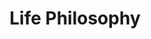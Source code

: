 ---
layout: topic
permalink: /learning/life-philosophy/
id: philosophy
title: Life Philosophy
hide_navigation: true
infos:
  title: Life Philosophy
  description: Learn about Life Philosophy and Happiness
resources:
  - title: Coursera - A Life of Happiness and Fulfillment
    url: https://www.coursera.org/learn/happiness/home/welcome
  - title: "A Guide to the Good Life: The Ancient Art of Stoic Joy"
    url: https://www.amazon.com/gp/product/0195374614/ref=as_li_qf_asin_il_tl?ie=UTF8&tag=tradivegan-20&creative=9325&linkCode=as2&creativeASIN=0195374614&linkId=182cc8d4576565b982d586fad092b672
projects_ideas:
  - title: Defines new goals
  - title: Write a blog post
experiences: ~
projects_outcome: ~
---